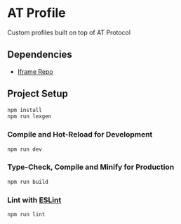 # AT Profile

Custom profiles built on top of AT Protocol

## Dependencies

- [Iframe Repo](https://github.com/Narkoleptika/atprfl.com)

## Project Setup

```sh
npm install
npm run lexgen
```

### Compile and Hot-Reload for Development

```sh
npm run dev
```

### Type-Check, Compile and Minify for Production

```sh
npm run build
```

### Lint with [ESLint](https://eslint.org/)

```sh
npm run lint
```
